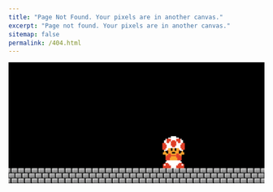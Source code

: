 ```yaml
---
title: "Page Not Found. Your pixels are in another canvas."
excerpt: "Page not found. Your pixels are in another canvas."
sitemap: false
permalink: /404.html
---
```


<img src="files/404.gif" alt="404" style="width:2000px;">
